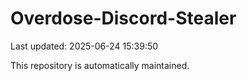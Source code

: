 # Overdose-Discord-Stealer

Last updated: 2025-06-24 15:39:50

This repository is automatically maintained.
